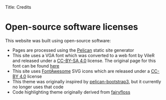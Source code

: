 Title: Credits

# Open-source software licenses

This website was built using open-source software:

* Pages are processed using the [Pelican](https://getpelican.com/) static site generator
* This site uses a VGA font which was converted to a web font by VileR and released under a [CC-BY-SA 4.0](https://creativecommons.org/licenses/by-sa/4.0/) license. The original page for this font can be found [here](https://int10h.org/oldschool-pc-fonts/)
* This site uses [FontAwesome](https://fontawesome.com/) SVG icons which are released under a [CC-BY 4.0](https://creativecommons.org/licenses/by/4.0/) license
* This theme was originally inspired by [pelican-bootstrap3](https://github.com/getpelican/pelican-themes/tree/master/pelican-bootstrap3), but it currently no longer uses that code
* Code highlighting theme originally derived from [fairyfloss](https://sailorhg.github.io/fairyfloss/)
